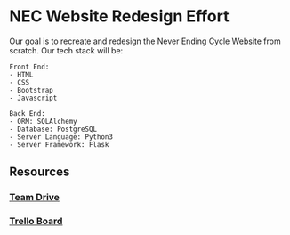 # NEC Website Redesign Effort
Our goal is to recreate and redesign the Never Ending Cycle [Website](http://neverendingcycle.org/) from scratch. Our tech stack will be:
```
Front End:
- HTML
- CSS
- Bootstrap
- Javascript

```
```
Back End:
- ORM: SQLAlchemy
- Database: PostgreSQL
- Server Language: Python3
- Server Framework: Flask
```

## Resources
### [Team Drive](https://drive.google.com/drive/u/1/folders/1vo78c3xbBaYXENOm6er0k661SNO-23CF)
### [Trello Board](https://trello.com/b/PfFT9GtU/nec-kanban-board)
